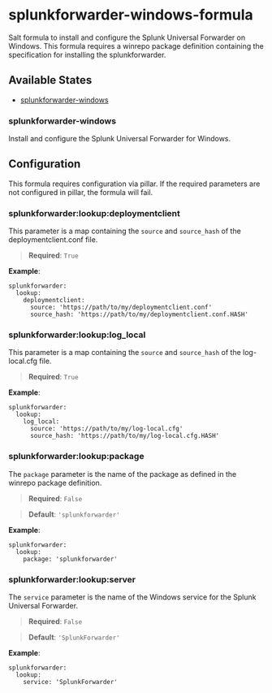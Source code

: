 # splunkforwarder-windows-formula
Salt formula to install and configure the Splunk Universal Forwarder on
Windows. This formula requires a winrepo package definition containing the
specification for installing the splunkforwarder.


## Available States

- [splunkforwarder-windows](#splunkforwarder-windows)


### splunkforwarder-windows

Install and configure the Splunk Universal Forwarder for Windows.

## Configuration

This formula requires configuration via pillar. If the required parameters are
not configured in pillar, the formula will fail.

### splunkforwarder:lookup:deploymentclient

This parameter is a map containing the `source` and `source_hash` of the
deploymentclient.conf file.

>**Required**: `True`

**Example**:

```
splunkforwarder:
  lookup:
    deploymentclient:
      source: 'https://path/to/my/deploymentclient.conf'
      source_hash: 'https://path/to/my/deploymentclient.conf.HASH'
```

### splunkforwarder:lookup:log_local

This parameter is a map containing the `source` and `source_hash` of the
log-local.cfg file.

>**Required**: `True`

**Example**:

```
splunkforwarder:
  lookup:
    log_local:
      source: 'https://path/to/my/log-local.cfg'
      source_hash: 'https://path/to/my/log-local.cfg.HASH'
```

### splunkforwarder:lookup:package

The `package` parameter is the name of the package as defined in the winrepo
package definition.

>**Required**: `False`

>**Default**: `'splunkforwarder'`

**Example**:

```
splunkforwarder:
  lookup:
    package: 'splunkforwarder'
```

### splunkforwarder:lookup:server

The `service` parameter is the name of the Windows service for the Splunk
Universal Forwarder.

>**Required**: `False`

>**Default**: `'SplunkForwarder'`

**Example**:

```
splunkforwarder:
  lookup:
    service: 'SplunkForwarder'
```
